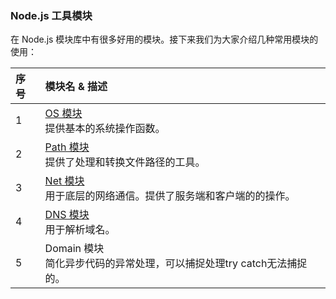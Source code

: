 ### Node.js 工具模块
在 Node.js 模块库中有很多好用的模块。接下来我们为大家介绍几种常用模块的使用：

序号|	模块名 & 描述
:---|:---
1|	[OS 模块](./osModule.md)<br>提供基本的系统操作函数。
2|	[Path 模块](./pathModule.md)<br>提供了处理和转换文件路径的工具。
3|	[Net 模块](./netModule.md)<br>用于底层的网络通信。提供了服务端和客户端的的操作。
4|	[DNS 模块](./dnsModule.md)<br>用于解析域名。
5|	Domain 模块<br>简化异步代码的异常处理，可以捕捉处理try catch无法捕捉的。